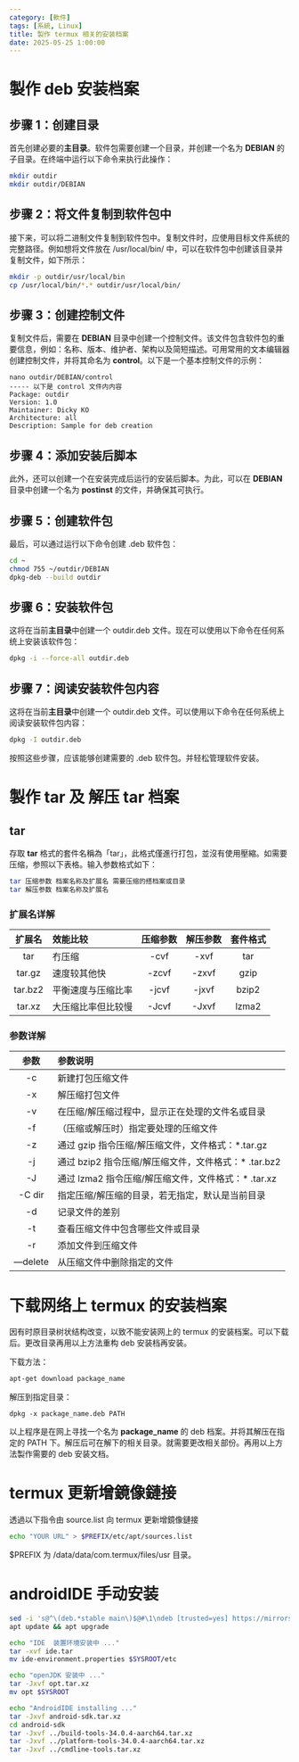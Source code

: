 ```yaml
---
category: [軟件]
tags: [系統, Linux]
title: 製作 termux 相关的安装档案
date: 2025-05-25 1:00:00
---
```


<style>
  table {
    width: 100%
    }
  td {
    vertical-align: center;
    text-align: center;
  }
  table.inputT{
    margin: 10px;
    width: auto;
    margin-left: auto;
    margin-right: auto;
    border: none;
  }
  input{
    text-align: center;
    padding: 0px 10px;
  }
  iframe{
    width: 100%;
    display: block;
    border-style:none;
  }
</style>


# 製作 deb 安装档案


## 步骤 1：创建目录


首先创建必要的**主目录**。软件包需要创建一个目录，并创建一个名为 **DEBIAN** 的子目录。在终端中运行以下命令来执行此操作：



```sh
mkdir outdir
mkdir outdir/DEBIAN
```


## 步骤 2：将文件复制到软件包中

接下来，可以将二进制文件复制到软件包中。复制文件时，应使用目标文件系统的完整路径。例如想将文件放在 /usr/local/bin/ 中，可以在软件包中创建该目录并复制文件，如下所示：

```sh
mkdir -p outdir/usr/local/bin 
cp /usr/local/bin/*.* outdir/usr/local/bin/
```

## 步骤 3：创建控制文件

复制文件后，需要在 **DEBIAN** 目录中创建一个控制文件。该文件包含软件包的重要信息，例如：名称、版本、维护者​​、架构以及简短描述。可用常用的文本编辑器创建控制文件，并将其命名为 **control**。以下是一个基本控制文件的示例：

```
nano outdir/DEBIAN/control
----- 以下是 control 文件内内容
Package: outdir
Version: 1.0
Maintainer: Dicky KO
Architecture: all
Description: Sample for deb creation
```

## 步骤 4：添加安装后脚本


此外，还可以创建一个在安装完成后运行的安装后脚本。为此，可以在 **DEBIAN** 目录中创建一个名为 **postinst** 的文件，并确保其可执行。


## 步骤 5：创建软件包


最后，可以通过运行以下命令创建 .deb 软件包：

```sh
cd ~
chmod 755 ~/outdir/DEBIAN
dpkg-deb --build outdir
```

## 步骤 6：安装软件包

这将在当前**主目录**中创建一个 outdir.deb 文件。现在可以使用以下命令在任何系统上安装该软件包：


```sh
dpkg -i --force-all outdir.deb
```

## 步骤 7：阅读安装软件包内容

这将在当前**主目录**中创建一个 outdir.deb 文件。可以使用以下命令在任何系统上阅读安装软件包内容：


```sh
dpkg -I outdir.deb
```


按照这些步骤，应该能够创建需要的 .deb 软件包。并轻松管理软件安装。


# 製作 tar 及 解压 tar 档案

## tar

存取 **tar** 格式的套件名稱為「tar」，此格式僅進行打包，並沒有使用壓縮。如需要压缩，参照以下表格。输入参数格式如下：


```sh
tar 压缩参数 档案名称及扩展名 需要压缩的搭档案或目录
tar 解压参数 档案名称及扩展名
```

### 扩展名详解


|扩展名|效能比较|压缩参数|解压参数|套件格式|
|:---:|:---|:--:|:---:|:---:|
|tar|冇压缩|-cvf|-xvf|tar|
|tar.gz|速度较其他快|-zcvf|-zxvf|gzip|
|tar.bz2|平衡速度与压缩比率|-jcvf|-jxvf|bzip2|
|tar.xz|大压缩比率但比较慢|-Jcvf|-Jxvf|lzma2|

### 参数详解


|参数	|参数说明|
|:---:|:---|
|-c|新建打包压缩文件|
|-x|解压缩打包文件|
|-v|在压缩/解压缩过程中，显示正在处理的文件名或目录|
|-f|（压缩或解压时）指定要处理的压缩文件|
|-z|通过 gzip 指令压缩/解压缩文件，文件格式：*.tar.gz|
|-j|通过 bzip2 指令压缩/解压缩文件，文件格式：* .tar.bz2|
|-J|通过 lzma2 指令压缩/解压缩文件，文件格式：* .tar.xz|
|-C dir|指定压缩/解压缩的目录，若无指定，默认是当前目录|
|-d|记录文件的差别|
|-t|查看压缩文件中包含哪些文件或目录|
|-r|添加文件到压缩文件|
|—delete|	从压缩文件中删除指定的文件|


# 下载网络上 termux 的安装档案


因有时原目录树状结构改变，以致不能安装网上的 termux 的安装档案。可以下载后。更改目录再用以上方法重构 deb 安装档再安装。

下载方法：

```sh
apt-get download package_name
```

解压到指定目录：

```
dpkg -x package_name.deb PATH
```

以上程序是在网上寻找一个名为 **package_name** 的 deb 档案。并将其解压在指定的 PATH 下。解压后可在解下的相关目录。就需要更改相关部份。再用以上方法製作需要的 deb 安装文档。


# termux 更新增鏡像鏈接

透過以下指令由 source.list 向 termux 更新增鏡像鏈接


```sh
echo "YOUR URL" > $PREFIX/etc/apt/sources.list
```

$PREFIX 为 /data/data/com.termux/files/usr 目录。


# androidIDE 手动安装

```sh
sed -i 's@^\(deb.*stable main\)$@#\1\ndeb [trusted=yes] https://mirrors.tuna.tsinghua.edu.cn/termux/apt/termux-main stable main@' $PREFIX/etc/apt/sources.list
apt update && apt upgrade

echo "IDE  装置环境安装中 ..."
tar -xvf ide.tar
mv ide-environment.properties $SYSROOT/etc

echo "openJDK 安装中 ..."
tar -Jxvf opt.tar.xz
mv opt $SYSROOT

echo "AndroidIDE installing ..."
tar -Jxvf android-sdk.tar.xz
cd android-sdk
tar -Jxvf ../build-tools-34.0.4-aarch64.tar.xz  
tar -Jxvf ../platform-tools-34.0.4-aarch64.tar.xz
tar -Jxvf ../cmdline-tools.tar.xz
```
